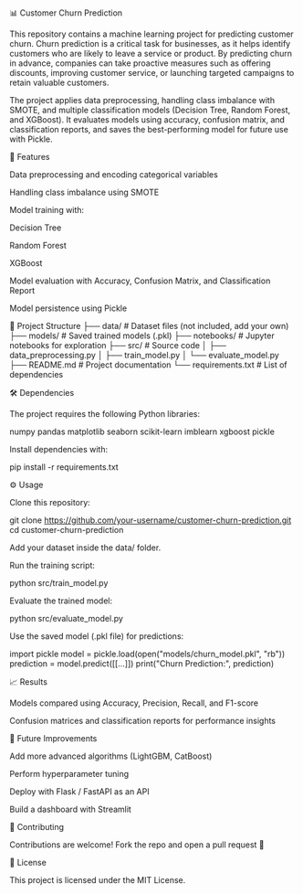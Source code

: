 📊 Customer Churn Prediction

This repository contains a machine learning project for predicting customer churn. Churn prediction is a critical task for businesses, as it helps identify customers who are likely to leave a service or product. By predicting churn in advance, companies can take proactive measures such as offering discounts, improving customer service, or launching targeted campaigns to retain valuable customers.

The project applies data preprocessing, handling class imbalance with SMOTE, and multiple classification models (Decision Tree, Random Forest, and XGBoost). It evaluates models using accuracy, confusion matrix, and classification reports, and saves the best-performing model for future use with Pickle.

🚀 Features

Data preprocessing and encoding categorical variables

Handling class imbalance using SMOTE

Model training with:

Decision Tree

Random Forest

XGBoost

Model evaluation with Accuracy, Confusion Matrix, and Classification Report

Model persistence using Pickle

📂 Project Structure
├── data/                  # Dataset files (not included, add your own)
├── models/                # Saved trained models (.pkl)
├── notebooks/             # Jupyter notebooks for exploration
├── src/                   # Source code
│   ├── data_preprocessing.py
│   ├── train_model.py
│   └── evaluate_model.py
├── README.md              # Project documentation
└── requirements.txt       # List of dependencies

🛠️ Dependencies

The project requires the following Python libraries:

numpy
pandas
matplotlib
seaborn
scikit-learn
imblearn
xgboost
pickle


Install dependencies with:

pip install -r requirements.txt

⚙️ Usage

Clone this repository:

git clone https://github.com/your-username/customer-churn-prediction.git
cd customer-churn-prediction


Add your dataset inside the data/ folder.

Run the training script:

python src/train_model.py


Evaluate the trained model:

python src/evaluate_model.py


Use the saved model (.pkl file) for predictions:

import pickle
model = pickle.load(open("models/churn_model.pkl", "rb"))
prediction = model.predict([[...]])
print("Churn Prediction:", prediction)

📈 Results

Models compared using Accuracy, Precision, Recall, and F1-score

Confusion matrices and classification reports for performance insights

🔮 Future Improvements

Add more advanced algorithms (LightGBM, CatBoost)

Perform hyperparameter tuning

Deploy with Flask / FastAPI as an API

Build a dashboard with Streamlit

🤝 Contributing

Contributions are welcome! Fork the repo and open a pull request 🚀

📜 License

This project is licensed under the MIT License.
